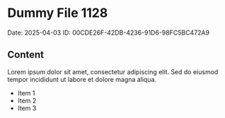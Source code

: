 # Dummy File 1128

Date: 2025-04-03
ID: 00CDE26F-42DB-4236-91D6-98FC5BC472A9

## Content

Lorem ipsum dolor sit amet, consectetur adipiscing elit.
Sed do eiusmod tempor incididunt ut labore et dolore magna aliqua.

* Item 1
* Item 2
* Item 3
